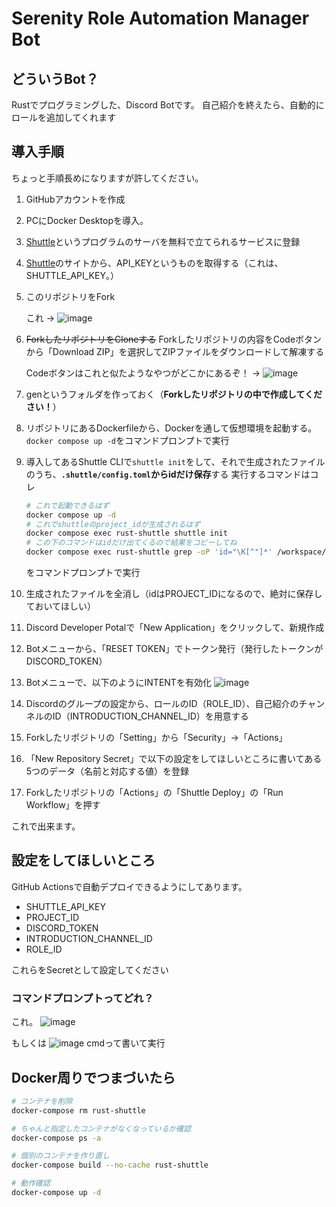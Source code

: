 # Serenity Role Automation Manager Bot

## どういうBot？
Rustでプログラミングした、Discord Botです。
自己紹介を終えたら、自動的にロールを追加してくれます

## 導入手順
ちょっと手順長めになりますが許してください。
1. GitHubアカウントを作成
2. PCにDocker Desktopを導入。
3. [Shuttle](https://console.shuttle.dev/)というプログラムのサーバを無料で立てられるサービスに登録
4. [Shuttle](https://console.shuttle.dev/)のサイトから、API_KEYというものを取得する（これは、SHUTTLE_API_KEY。）
5. このリポジトリをFork

    これ -> ![image](https://github.com/user-attachments/assets/791192a4-abd7-4222-b4cc-348c5687b588)

6. ~~ForkしたリポジトリをCloneする~~ Forkしたリポジトリの内容をCodeボタンから「Download ZIP」を選択してZIPファイルをダウンロードして解凍する

    Codeボタンはこれと似たようなやつがどこかにあるぞ！ -> ![image](https://github.com/user-attachments/assets/6fc68289-5e0d-4654-91b2-c009845bfad5)

8. genというフォルダを作っておく（**Forkしたリポジトリの中で作成してください！**）
9. リポジトリにあるDockerfileから、Dockerを通して仮想環境を起動する。
    `docker compose up -d`をコマンドプロンプトで実行
10. 導入してあるShuttle CLIで`shuttle init`をして、それで生成されたファイルのうち、**`.shuttle/config.toml`からidだけ保存**する
    実行するコマンドはコレ
    ```bash
    # これで起動できるはず
    docker compose up -d
    # これでshuttleのproject_idが生成されるはず
    docker compose exec rust-shuttle shuttle init
    # この下のコマンドはidだけ出てくるので結果をコピーしてね
    docker compose exec rust-shuttle grep -oP 'id="\K[^"]*' /workspace/[上のコマンドで生成されたフォルダ]/.shuttle/config.toml
    ```
    をコマンドプロンプトで実行
11. 生成されたファイルを全消し（idはPROJECT_IDになるので、絶対に保存しておいてほしい）
12. Discord Developer Potalで「New Application」をクリックして、新規作成
13. Botメニューから、「RESET TOKEN」でトークン発行（発行したトークンがDISCORD_TOKEN）
14. Botメニューで、以下のようにINTENTを有効化
    ![image](https://github.com/user-attachments/assets/5c789a9b-8f1e-4fda-ae22-b9d89c5386e1)
15. Discordのグループの設定から、ロールのID（ROLE_ID）、自己紹介のチャンネルのID（INTRODUCTION_CHANNEL_ID）を用意する
16. Forkしたリポジトリの「Setting」から「Security」->「Actions」
17. 「New Repository Secret」で以下の設定をしてほしいところに書いてある5つのデータ（名前と対応する値）を登録
18. Forkしたリポジトリの「Actions」の「Shuttle Deploy」の「Run Workflow」を押す

これで出来ます。
## 設定をしてほしいところ
GitHub Actionsで自動デプロイできるようにしてあります。

- SHUTTLE_API_KEY
- PROJECT_ID
- DISCORD_TOKEN
- INTRODUCTION_CHANNEL_ID
- ROLE_ID

これらをSecretとして設定してください

### コマンドプロンプトってどれ？
これ。
![image](https://github.com/user-attachments/assets/56b52522-36d1-4ef5-9e6f-3a8636bf9bd0)

もしくは
![image](https://github.com/user-attachments/assets/bc287e8a-97d3-4af8-b07b-573e1edcbabc)
cmdって書いて実行

## Docker周りでつまづいたら

```bash
# コンテナを削除
docker-compose rm rust-shuttle

# ちゃんと指定したコンテナがなくなっているか確認
docker-compose ps -a　

# 個別のコンテナを作り直し
docker-compose build --no-cache rust-shuttle

# 動作確認
docker-compose up -d
```
